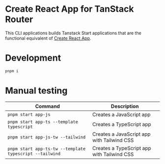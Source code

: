 # Create React App for TanStack Router

This CLI applications builds Tanstack Start applications that are the functional equivalent of [Create React App](https://create-react-app.dev/).

# Development

```bash
pnpm i
```

# Manual testing

| Command                                                 | Description                                |
| ------------------------------------------------------- | ------------------------------------------ |
| `pnpm start app-js`                                     | Creates a JavaScript app                   |
| `pnpm start app-ts --template typescript`               | Creates a TypeScript app                   |
| `pnpm start app-js-tw --tailwind`                       | Creates a JavaScript app with Tailwind CSS |
| `pnpm start app-ts-tw --template typescript --tailwind` | Creates a TypeScript app with Tailwind CSS |
